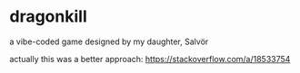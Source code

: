 # dragonkill

a vibe-coded game designed by my daughter, Salvör

actually this was a better approach:
https://stackoverflow.com/a/18533754
